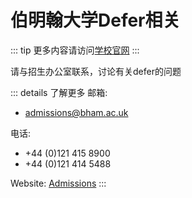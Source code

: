 # 伯明翰大学Defer相关

::: tip
更多内容请访问[学校官网](https://intranet.birmingham.ac.uk/student/student-hub/solution.aspx?nodeId=3210)
:::

请与招生办公室联系，讨论有关defer的问题

::: details 了解更多
邮箱: 
* admissions@bham.ac.uk

电话: 
* +44 (0)121 415 8900  
* +44 (0)121 414 5488

Website: [Admissions](http://www.birmingham.ac.uk/university/professional/external/admissions/index.aspx)
:::